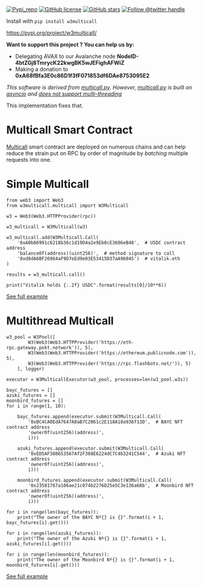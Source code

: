 
[![Pypi_repo](https://img.shields.io/pypi/v/w3multicall?style=flat-square)](https://pypi.org/project/w3multicall/)
[![GitHub license](https://img.shields.io/github/license/0rtis/w3multicall.svg?style=flat-square)](https://github.com/0rtis/w3multicall/blob/master/LICENSE)
[![GitHub stars](https://img.shields.io/github/stars/0rtis?style=flat-square)](https://github.com/0rtis)
[![Follow @twitter handle](https://img.shields.io/twitter/follow/Knockturn_io.svg?style=flat-square)](https://twitter.com/intent/follow?screen_name=ortis95)


Install with `pip install w3multicall`

https://pypi.org/project/w3multicall/


**Want to support this project ? You can help us by:**
- Delegating AVAX to our Avalanche node **NodeID-4btZGj8TmrycK22kwgBK5wJEFighAFWiZ**
- Making a donation to **0xA68fBfa3E0c86D1f3fF071853df6DAe8753095E2**


*This software is derived from [multicall.py](https://github.com/banteg/multicall.py).
However, [multicall.py](https://github.com/banteg/multicall.py) is built on [asyncio](https://docs.python.org/3/library/asyncio.html) and
[does not support multi-threading](https://github.com/banteg/multicall.py/issues/77)*

This implementation fixes that.

# Multicall Smart Contract
[Multicall](https://github.com/mds1/multicall) smart contract are deployed on numerous chains and can help reduce the strain
put on RPC by order of magnitude by *batching* multiple requests into one.

# Simple Multicall

```
from web3 import Web3
from w3multicall.multicall import W3Multicall

w3 = Web3(Web3.HTTPProvider(rpc))

w3_multicall = W3Multicall(w3)

w3_multicall.add(W3Multicall.Call(
    '0xA0b86991c6218b36c1d19D4a2e9Eb0cE3606eB48',  # USDC contract address
    'balanceOf(address)(uint256)',  # method signature to call
    '0xd8dA6BF26964aF9D7eEd9e03E53415D37aA96045')  # vitalik.eth
)

results = w3_multicall.call()

print("Vitalik holds {:.2f} USDC".format(results[0]/10**6))

```

[See full example](/examples/simple_multicall.py)

# Multithread Multicall

```
w3_pool = W3Pool([
        W3(Web3(Web3.HTTPProvider('https://eth-rpc.gateway.pokt.network')), 5),
        W3(Web3(Web3.HTTPProvider('https://ethereum.publicnode.com')), 5),
        W3(Web3(Web3.HTTPProvider('https://rpc.flashbots.net/')), 5)
    ], logger)

executor = W3MulticallExecutor(w3_pool, processes=len(w3_pool.w3s))

bayc_futures = []
azuki_futures = []
moonbird_futures = []
for i in range(1, 10):

    bayc_futures.append(executor.submit(W3Multicall.Call(
        '0xBC4CA0EdA7647A8aB7C2061c2E118A18a936f13D',  # BAYC NFT contract address
        'ownerOf(uint256)(address)',
        i)))

    azuki_futures.append(executor.submit(W3Multicall.Call(
        '0xED5AF388653567Af2F388E6224dC7C4b3241C544',  # Azuki NFT contract address
        'ownerOf(uint256)(address)',
        i)))

    moonbird_futures.append(executor.submit(W3Multicall.Call(
        '0x23581767a106ae21c074b2276D25e5C3e136a68b',  # Moonbird NFT contract address
        'ownerOf(uint256)(address)',
        i)))        
    
for i in range(len(bayc_futures)):
    print("The owner of the BAYC Nº{} is {}".format(i + 1, bayc_futures[i].get()))

for i in range(len(azuki_futures)):
    print("The owner of the Azuki Nº{} is {}".format(i + 1, azuki_futures[i].get()))

for i in range(len(moonbird_futures)):
    print("The owner of the Moonbird Nº{} is {}".format(i + 1, moonbird_futures[i].get()))
```

[See full example](/examples/mutithread_multicall.py)
